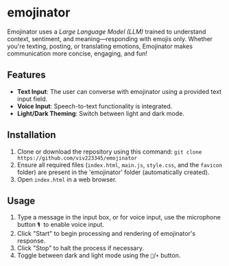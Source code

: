 # emojinator

Emojinator uses a *Large Language Model (LLM)* trained to understand context, sentiment, and meaning—responding with emojis only. Whether you're texting, posting, or translating emotions, Emojinator makes communication more concise, engaging, and fun!

## Features
- **Text Input**: The user can converse with emojinator using a provided text input field.
- **Voice Input**: Speech-to-text functionality is integrated.
- **Light/Dark Theming**: Switch between light and dark mode.

## Installation
1. Clone or download the repository using this command:
	```git clone https://github.com/viv223345/emojinator```
2. Ensure all required files (`index.html`, `main.js`, `style.css`, and the `favicon` folder) are present in the 'emojinator' folder (automatically created).
3. Open `index.html` in a web browser.

## Usage
1. Type a message in the input box, or for voice input, use the microphone button `🎙️ `to enable voice input.
3. Click "Start" to begin processing and rendering of emojinator's response.
4. Click "Stop" to halt the process if necessary.
5. Toggle between dark and light mode using the `🌙`/`☀️` button.
